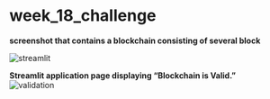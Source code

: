 
# week_18_challenge
**screenshot that contains a blockchain consisting of several block**</br>

![streamlit](https://user-images.githubusercontent.com/31017911/139602508-15d98be9-0b98-43e1-8476-e9263bfb54cb.jpg)


**Streamlit application page displaying “Blockchain is Valid.”**</br>
![validation](https://user-images.githubusercontent.com/31017911/139602538-3dc2fc28-558b-4144-81c4-0c77225ec719.jpg)
